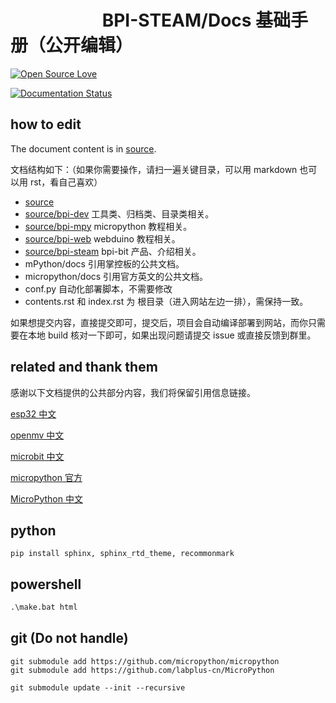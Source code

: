 # &emsp;&emsp;&emsp;&emsp;&emsp; BPI-STEAM/Docs 基础手册（公开编辑）

[![Open Source Love](https://badges.frapsoft.com/os/v3/open-source.svg?v=103)](https://github.com/ellerbrock/open-source-badge/)

[![Documentation Status](https://readthedocs.org/projects/bpi-steam-docs/badge/?version=latest)](https://bpi-steam-docs.readthedocs.io/zh_CN/latest/?badge=latest)

## how to edit

The document content is in [source](https://github.com/BPI-STEAM/Docs/tree/master/source).

文档结构如下：（如果你需要操作，请扫一遍关键目录，可以用 markdown 也可以用 rst，看自己喜欢）

- [source](https://github.com/BPI-STEAM/Docs/tree/master/source)
- [source/bpi-dev](https://github.com/BPI-STEAM/Docs/tree/master/source/bpi-dev) 工具类、归档类、目录类相关。
- [source/bpi-mpy](https://github.com/BPI-STEAM/Docs/tree/master/source/bpi-mpy) micropython 教程相关。
- [source/bpi-web](https://github.com/BPI-STEAM/Docs/tree/master/source/bpi-web) webduino 教程相关。
- [source/bpi-steam](https://github.com/BPI-STEAM/Docs/tree/master/source/bpi-steam) bpi-bit 产品、介绍相关。
- mPython/docs 引用掌控板的公共文档。
- micropython/docs 引用官方英文的公共文档。
- conf.py 自动化部署脚本，不需要修改
- contents.rst 和 index.rst 为 根目录（进入网站左边一排），需保持一致。

如果想提交内容，直接提交即可，提交后，项目会自动编译部署到网站，而你只需要在本地 build 核对一下即可，如果出现问题请提交 issue 或直接反馈到群里。

## related and thank them

感谢以下文档提供的公共部分内容，我们将保留引用信息链接。

[esp32 中文](https://docs.singtown.com/micropython/zh/latest/esp32/index.html)

[openmv 中文](https://docs.singtown.com/micropython/zh/latest/openmvcam/index.html)

[microbit 中文](http://www.qingchuangzhiyi.com/doc/tutorials/hello.html)

[micropython 官方](http://docs.micropython.org/en/latest/esp32/quickref.html)

[MicroPython 中文](https://MicroPython.readthedocs.io/zh/master/)

## python

```unix
pip install sphinx, sphinx_rtd_theme, recommonmark
```

## powershell

```bat
.\make.bat html
```

## git (Do not handle)

```unix
git submodule add https://github.com/micropython/micropython
git submodule add https://github.com/labplus-cn/MicroPython

git submodule update --init --recursive
```
